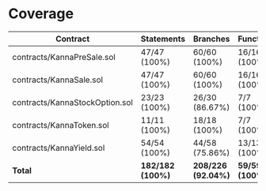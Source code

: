# Coverage

|Contract|Statements|Branches|Functions|Lines|
|-|-|-|-|-|
|contracts/KannaPreSale.sol|47/47 (100%)|60/60 (100%)|16/16 (100%)|55/55 (100%)|
|contracts/KannaSale.sol|47/47 (100%)|60/60 (100%)|16/16 (100%)|55/55 (100%)|
|contracts/KannaStockOption.sol|23/23 (100%)|26/30 (86.67%)|7/7 (100%)|33/33 (100%)|
|contracts/KannaToken.sol|11/11 (100%)|18/18 (100%)|7/7 (100%)|12/12 (100%)|
|contracts/KannaYield.sol|54/54 (100%)|44/58 (75.86%)|13/13 (100%)|83/83 (100%)|
|**Total**|**182/182 (100%)**|**208/226 (92.04%)**|**59/59 (100%)**|**238/238 (100%)**|
